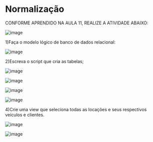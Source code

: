 # Normalização
CONFORME APRENDIDO NA AULA 11, REALIZE A ATIVIDADE ABAIXO:

![image](https://github.com/fabianor135/Normaliza-o/assets/84815028/70a0c794-0501-49f2-a1ff-ce3183965221)

1)Faça o modelo lógico de banco de dados relacional:

![image](https://github.com/fabianor135/Normaliza-o/assets/84815028/58082cff-a9ee-4269-83d0-bb5d62c681fc)


2)Escreva o script que cria as tabelas;

![image](https://github.com/fabianor135/Normaliza-o/assets/84815028/3c3a6b19-979b-4f9e-9e72-e75b5c185777)

![image](https://github.com/fabianor135/Normaliza-o/assets/84815028/4eca28b3-9cf1-4f95-98fa-3a96451978ad)

![image](https://github.com/fabianor135/Normaliza-o/assets/84815028/f6cb6262-70a0-41c7-9cde-677069c485ef)

![image](https://github.com/fabianor135/Normaliza-o/assets/84815028/b6567a35-972b-4319-8749-60abbd6266e5)


4)Crie uma view que seleciona todas as locações e seus respectivos veículos e clientes.

![image](https://github.com/fabianor135/Normaliza-o/assets/84815028/822692d7-42a3-44d3-969a-59c5e394d409)

![image](https://github.com/fabianor135/Normaliza-o/assets/84815028/9965f7b8-114a-4c18-9223-bda146959e2b)




